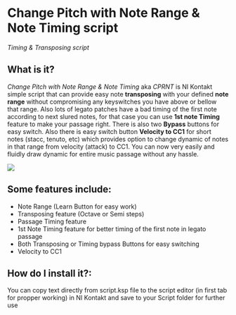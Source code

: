 # Change Pitch with Note Range &amp; Note Timing script

*Timing & Transposing script*

## What is it?
*Change Pitch with Note Range &amp; Note Timing* aka *CPRNT* is NI Kontakt simple script that can provide easy note **transposing** with your defined **note range** without compromising any keyswitches you have above or bellow that range. Also lots of legato patches have a bad timing of the first note according to next slured notes, for that case you can use **1st note Timing** feature to make your passage right. There is also two **Bypass** buttons for easy switch. Also there is easy switch button **Velocity to CC1** for short notes (stacc, tenuto, etc) which provides option to change dynamic of notes in that range from velocity (attack) to CC1. You can now very easily and fluidly draw dynamic for entire music passage without any hassle. 

![](https://dominiksvoboda.com/wp-content/uploads/2022/10/dominiksvoboda.com-cprnt.png)

## Some features include:
* Note Range (Learn Button for easy work)
* Transposing feature (Octave or Semi steps)
* Passage Timing feature
* 1st Note Timing feature for better timing of the first note in legato passage
* Both Transposing or Timing bypass Buttons for easy switching
* Velocity to CC1

## How do I install it?:
You can copy text directly from script.ksp file to the script editor (in first tab for propper working) in NI Kontakt and save to your Script folder for further use
